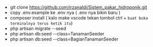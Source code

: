 - git clone https://github.com/irzanaldi/Sistem_pakar_hidroponik.git
- copy .env.example ke .env nya ( .env nya bikin baru )
- composer install ( kalo make vscode tekan tombol ctrl + ` buat buka terminalnya terus ketik itu `)
- php artisan migrate --seed
- php artisan db:seed --class=TanamanSeeder
- php artisan db:seed --class=BagianTanamanSeeder
